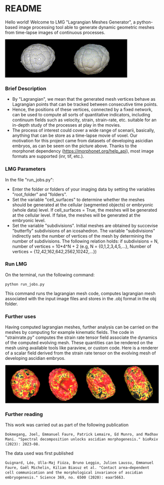 # README #

Hello world! Welcome to LMG "Lagrangian Meshes Generator", a python-based image processing tool able to generate dynamic geometric meshes from time-lapse images of continuous processes. 

![Alt text](https://github.com/guijoe/lmg/blob/main/img/lmg.gif "Invagination")

### Brief Description ###

* By "Lagrangian", we mean that the generated mesh vertices behave as Lagrangian points that can be tracked between consecutive time points.  
* Hence, the positions of these vertices, connected by a fixed network, can be used to compute all sorts of quantitative indicators, including continuum fields such as velocity, strain, strain-rate, etc. suitable for an in-depth study of the processes at play in the movies.
* The process of interest could cover a wide range of scenarii, basically, anything that can be store as a time-lapse movie of voxel. Our motivation for this project came from datasets of developing asicidian embryos, as can be seem on the picture above. Thanks to the morphonet dependency (https://morphonet.org/help_api), most image formats are supported (inr, tif, etc.).

### LMG Parameters ###

In the file "run_jobs.py":

* Enter the folder or folders of your imaging data by setting the variables "root_folder" and "folders".
* Set the variable "cell_surfaces" to determine whether the meshes should be generated at the cellular (segmented objects) or embryonic (whole data) level. If cell_surfaces = True, the meshes will be generated at the cellular level. If false, the meshes will be generated at the embryonic level. 
* Set the variable "subdivisions". Initial meshes are obtained by succevise "butterfly" subdivisions of an icosahedron. The variable "subdivisions" indirectly sets the number of vertices of the mesh by determining the number of subdivisions. The following relation holds: if subdivisions = N, number of vertices = 10*4^N + 2 (e.g, N = {0,1,2,3,4,5,...}, Number of vertices = {12,42,162,642,2562,10242,...})

### Run LMG ###
On the terminal, run the following command:

	python run_jobs.py

This command runs the lagrangian mesh code, computes lagrangian mesh associated with the input image files and stores in the .obj format in the obj folder.

### Further uses ###
Having computed lagrangian meshes, further analysis can be carried on the meshes by computing for example kinematic fields. The code in "strainrate.py" computes the strain rate tensor field associate the dynamics of the computed evolving mesh. These quantities can be rendered on the mesh using available tools like paraview, or custom code. Here is a renderer of a scalar field derived from the strain rate tensor on the evolving mesh of developing ascidian embryos.

![Alt text](https://github.com/guijoe/lmg/blob/main/img/asc_dev.png "Ascidian embryos")
	
### Further reading ###

This work was carried out as part of the following publication

	Dokmegang, Joel, Emmanuel Faure, Patrick Lemaire, Ed Munro, and Madhav Mani. "Spectral decomposition unlocks ascidian morphogenesis." bioRxiv (2023): 2023-08.

The data used was first published

	Guignard, Léo, Ulla-Maj Fiúza, Bruno Leggio, Julien Laussu, Emmanuel Faure, Gaël Michelin, Kilian Biasuz et al. "Contact area–dependent cell communication and the morphological invariance of ascidian embryogenesis." Science 369, no. 6500 (2020): eaar5663.